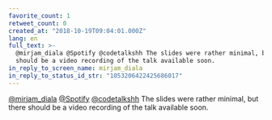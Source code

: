 ```yaml
---
favorite_count: 1
retweet_count: 0
created_at: "2018-10-19T09:04:01.000Z"
lang: en
full_text: >-
  @mirjam_diala @Spotify @codetalkshh The slides were rather minimal, but there
  should be a video recording of the talk available soon.
in_reply_to_screen_name: mirjam_diala
in_reply_to_status_id_str: "1053206422425686017"
---
```


[@mirjam_diala](https://twitter.com/mirjam_diala)
[@Spotify](https://twitter.com/Spotify)
[@codetalkshh](https://twitter.com/codetalkshh) The slides were rather minimal,
but there should be a video recording of the talk available soon.
